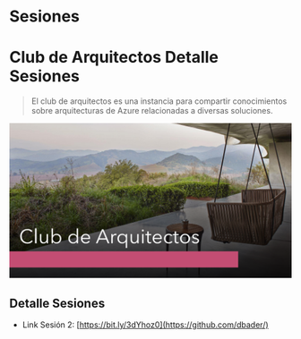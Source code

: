 # Sesiones
# Club de Arquitectos Detalle Sesiones
> El club de arquitectos es una instancia para compartir conocimientos sobre arquitecturas de Azure relacionadas a diversas soluciones.

![Portada Club de Arquitectos](https://github.com/architects-club-azure-scl/Sesiones/blob/master/portada-ca.PNG)

## Detalle Sesiones
* Link Sesión 2:
[https://bit.ly/3dYhoz0](https://github.com/dbader/)


[npm-image]: https://img.shields.io/npm/v/datadog-metrics.svg?style=flat-square
[npm-url]: https://npmjs.org/package/datadog-metrics
[npm-downloads]: https://img.shields.io/npm/dm/datadog-metrics.svg?style=flat-square
[travis-image]: https://img.shields.io/travis/dbader/node-datadog-metrics/master.svg?style=flat-square
[travis-url]: https://travis-ci.org/dbader/node-datadog-metrics
